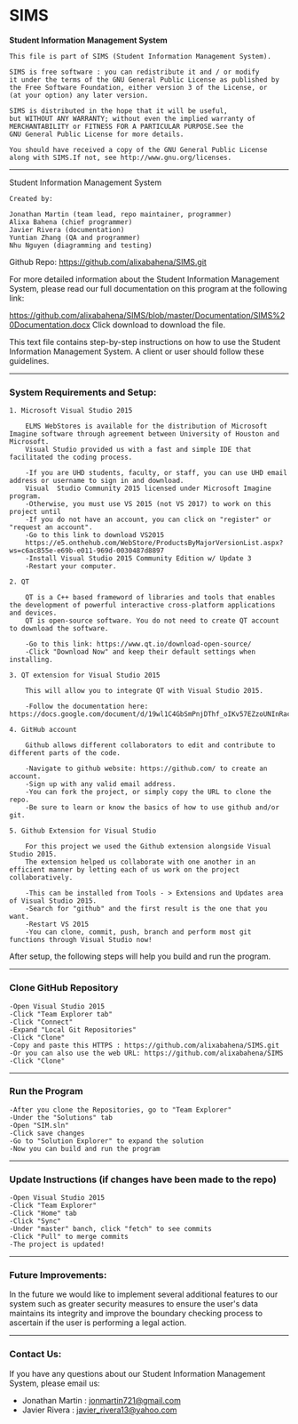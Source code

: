 # SIMS
<b>Student Information Management System</b>

	This file is part of SIMS (Student Information Management System).

	SIMS is free software : you can redistribute it and / or modify
	it under the terms of the GNU General Public License as published by
	the Free Software Foundation, either version 3 of the License, or
	(at your option) any later version.

	SIMS is distributed in the hope that it will be useful,
	but WITHOUT ANY WARRANTY; without even the implied warranty of
	MERCHANTABILITY or FITNESS FOR A PARTICULAR PURPOSE.See the
	GNU General Public License for more details.

	You should have received a copy of the GNU General Public License
	along with SIMS.If not, see http://www.gnu.org/licenses.

*****************************************************
Student Information Management System

	Created by:

	Jonathan Martin (team lead, repo maintainer, programmer)
	Alixa Bahena (chief programmer)
	Javier Rivera (documentation)
	Yuntian Zhang (QA and programmer)
	Nhu Nguyen (diagramming and testing)

 Github Repo:
https://github.com/alixabahena/SIMS.git

For more detailed information about the Student Information Management System, please read our full documentation on this program at the following link:

https://github.com/alixabahena/SIMS/blob/master/Documentation/SIMS%20Documentation.docx
Click download to download the file.

This text file contains step-by-step instructions on how to use the Student Information
Management System. A client or user should follow these guidelines.


*****************************************************
### <b>System Requirements and Setup:</b>

	1. Microsoft Visual Studio 2015 

		ELMS WebStores is available for the distribution of Microsoft Imagine software through agreement between University of Houston and Microsoft. 
		Visual Studio provided us with a fast and simple IDE that facilitated the coding process.
	
		-If you are UHD students, faculty, or staff, you can use UHD email address or username to sign in and download. 
		Visual 	Studio Community 2015 licensed under Microsoft Imagine program. 
		-Otherwise, you must use VS 2015 (not VS 2017) to work on this project until 
		-If you do not have an account, you can click on "register" or "request an account".
		-Go to this link to download VS2015 
		https://e5.onthehub.com/WebStore/ProductsByMajorVersionList.aspx?ws=c6ac855e-e69b-e011-969d-0030487d8897
		-Install Visual Studio 2015 Community Edition w/ Update 3
		-Restart your computer.

	2. QT

		QT is a C++ based frameword of libraries and tools that enables the development of powerful interactive cross-platform applications and devices. 
		QT is open-source software. You do not need to create QT account to download the software.
	
		-Go to this link: https://www.qt.io/download-open-source/ 
		-Click "Download Now" and keep their default settings when installing.
	
	3. QT extension for Visual Studio 2015

		This will allow you to integrate QT with Visual Studio 2015.
	
		-Follow the documentation here: https://docs.google.com/document/d/19wl1C4GbSmPnjDThf_oIKv57EZzoUNInRacnHIcgiQA

	4. GitHub account
	
		Github allows different collaborators to edit and contribute to different parts of the code.
	
		-Navigate to github website: https://github.com/ to create an account.
		-Sign up with any valid email address.
		-You can fork the project, or simply copy the URL to clone the repo.
		-Be sure to learn or know the basics of how to use github and/or git.
	
	5. Github Extension for Visual Studio

		For this project we used the Github extension alongside Visual Studio 2015. 
		The extension helped us collaborate with one another in an efficient manner by letting each of us work on the project collaboratively.
	
		-This can be installed from Tools - > Extensions and Updates area of Visual Studio 2015. 
		-Search for "github" and the first result is the one that you want.
		-Restart VS 2015
		-You can clone, commit, push, branch and perform most git functions through Visual Studio now!

After setup, the following steps will help you build and run the program.


*****************************************************
### <b>Clone GitHub Repository</b>

 	-Open Visual Studio 2015
	-Click "Team Explorer tab"
	-Click "Connect"
	-Expand "Local Git Repositories"
	-Click "Clone"
	-Copy and paste this HTTPS : https://github.com/alixabahena/SIMS.git
	-Or you can also use the web URL: https://github.com/alixabahena/SIMS
	-Click "Clone"


*****************************************************
### <b>Run the Program</b>

	-After you clone the Repositories, go to "Team Explorer"
	-Under the "Solutions" tab
	-Open "SIM.sln"
	-Click save changes
	-Go to "Solution Explorer" to expand the solution
	-Now you can build and run the program
	

*****************************************************
### <b>Update Instructions (if changes have been made to the repo)</b>
	
	-Open Visual Studio 2015
	-Click "Team Explorer"
	-Click "Home" tab
	-Click "Sync"
	-Under "master" banch, click "fetch" to see commits
	-Click "Pull" to merge commits
	-The project is updated!


*****************************************************
### <b>Future Improvements:</b>

In the future we would like to implement several additional features to our system such as greater security measures to ensure the user's data maintains its integrity and improve the boundary checking process to ascertain if the user is performing a legal action.


*****************************************************
### <b>Contact Us:</b>

If you have any questions about our Student Information Management System, please email us:

- Jonathan Martin	: jonmartin721@gmail.com
- Javier Rivera		: javier_rivera13@yahoo.com
